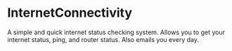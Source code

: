 # InternetConnectivity
A simple and quick internet status checking system. Allows you to get your internet status, ping, and router status. Also emails you every day.
